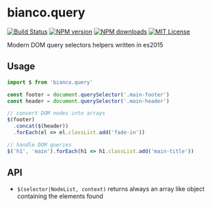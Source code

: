 # bianco.query

[![Build Status][travis-image]][travis-url]
[![NPM version][npm-version-image]][npm-url]
[![NPM downloads][npm-downloads-image]][npm-url]
[![MIT License][license-image]][license-url]

Modern DOM query selectors helpers written in es2015

## Usage

```js
import $ from 'bianco.query'

const footer = document.querySelector('.main-footer')
const header = document.querySelector('.main-header')

// convert DOM nodes into arrays
$(footer)
  .concat($(header))
  .forEach(el => el.classList.add('fade-in'))

// handle DOM queries
$('h1', 'main').forEach(h1 => h1.classList.add('main-title'))

```

## API

- `$(selector|NodeList, context)` returns always an array like object containing the elements found


[travis-image]:https://img.shields.io/travis/biancojs/query.svg?style=flat-square
[travis-url]:https://travis-ci.org/biancojs/query

[license-image]:http://img.shields.io/badge/license-MIT-000000.svg?style=flat-square
[license-url]:LICENSE.txt

[npm-version-image]:http://img.shields.io/npm/v/bianco.query.svg?style=flat-square
[npm-downloads-image]:http://img.shields.io/npm/dm/bianco.query.svg?style=flat-square
[npm-url]:https://npmjs.org/package/bianco.query
